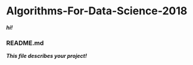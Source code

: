 # Algorithms-For-Data-Science-2018

***hi!***

### README.md
***This file describes your project!***
